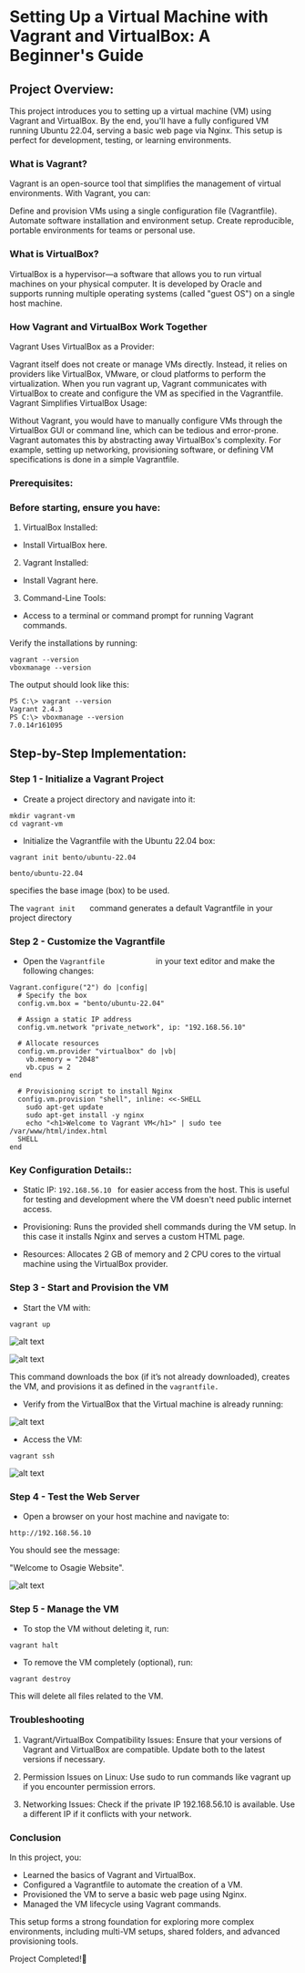 # Setting Up a Virtual Machine with Vagrant and VirtualBox: A Beginner's Guide

## Project Overview:
This project introduces you to setting up a virtual machine (VM) using Vagrant and VirtualBox. By the end, you'll have a fully configured VM running Ubuntu 22.04, serving a basic web page via Nginx. This setup is perfect for development, testing, or learning environments.

### What is Vagrant?
Vagrant is an open-source tool that simplifies the management of virtual environments. With Vagrant, you can:

Define and provision VMs using a single configuration file (Vagrantfile).
Automate software installation and environment setup.
Create reproducible, portable environments for teams or personal use.

### What is VirtualBox?
VirtualBox is a hypervisor—a software that allows you to run virtual machines on your physical computer. It is developed by Oracle and supports running multiple operating systems (called "guest OS") on a single host machine.

### How Vagrant and VirtualBox Work Together
Vagrant Uses VirtualBox as a Provider:

Vagrant itself does not create or manage VMs directly. Instead, it relies on providers like VirtualBox, VMware, or cloud platforms to perform the virtualization.
When you run vagrant up, Vagrant communicates with VirtualBox to create and configure the VM as specified in the Vagrantfile.
Vagrant Simplifies VirtualBox Usage:

Without Vagrant, you would have to manually configure VMs through the VirtualBox GUI or command line, which can be tedious and error-prone.
Vagrant automates this by abstracting away VirtualBox's complexity. For example, setting up networking, provisioning software, or defining VM specifications is done in a simple Vagrantfile.

### Prerequisites:

### Before starting, ensure you have:

1. VirtualBox Installed:
* Install VirtualBox here.

2. Vagrant Installed:
* Install Vagrant here.

3. Command-Line Tools:
* Access to a terminal or command prompt for running Vagrant commands.

Verify the installations by running:

```
vagrant --version
vboxmanage --version
```

The output should look like this:

```
PS C:\> vagrant --version
Vagrant 2.4.3
PS C:\> vboxmanage --version
7.0.14r161095
```

## Step-by-Step Implementation:

### Step 1 - Initialize a Vagrant Project


* Create a project directory and navigate into it:

```
mkdir vagrant-vm
cd vagrant-vm
```

* Initialize the Vagrantfile with the Ubuntu 22.04 box:

```
vagrant init bento/ubuntu-22.04
```

``` 
bento/ubuntu-22.04
````

specifies the   base image (box) to be used.

The ```vagrant init  
    ```
command generates a default Vagrantfile in your project directory

### Step 2 - Customize the Vagrantfile

* Open the ```Vagrantfile           
           ```
in your text editor and make the following changes:

```
Vagrant.configure("2") do |config|
  # Specify the box
  config.vm.box = "bento/ubuntu-22.04"

  # Assign a static IP address
  config.vm.network "private_network", ip: "192.168.56.10"

  # Allocate resources
  config.vm.provider "virtualbox" do |vb|
    vb.memory = "2048"
    vb.cpus = 2
end

  # Provisioning script to install Nginx
  config.vm.provision "shell", inline: <<-SHELL
    sudo apt-get update
    sudo apt-get install -y nginx
    echo "<h1>Welcome to Vagrant VM</h1>" | sudo tee /var/www/html/index.html
  SHELL
end
```
### Key Configuration Details::

* Static IP: ```192.168.56.10
             ```
for easier access from the host. This is useful for testing and development where the VM doesn't need public internet access.

* Provisioning: Runs the provided shell commands during the VM setup. In this case it installs Nginx and serves a custom HTML page.

* Resources: Allocates 2 GB of memory and 2 CPU cores to the virtual machine using the VirtualBox provider.

### Step 3 - Start and Provision the VM

* Start the VM with:


```
vagrant up
```

![alt text](Image/Vagrant-up.png)

![alt text](Image/Vagrant-up2.png)

This command downloads the box (if it’s not already downloaded), creates the VM, and provisions it as defined in the ```
       vagrantfile.
       ```

* Verify from the VirtualBox that the Virtual machine is already running:


![alt text](Image/Vm-osagie.png)


* Access the VM:

```
vagrant ssh
```
![alt text](Image/Vm-ssh.png)

### Step 4 - Test the Web Server

* Open a browser on your host machine and navigate to:

```
http://192.168.56.10
```
You should see the message:

"Welcome to Osagie Website".

![alt text](Image/Vagrant-browser.png)

### Step 5 - Manage the VM
    
* To stop the VM without deleting it, run:

```
vagrant halt
```

* To remove the VM completely (optional), run:

```
vagrant destroy
```

This will delete all files related to the VM.

### Troubleshooting

1. Vagrant/VirtualBox Compatibility Issues: Ensure that your versions of Vagrant and VirtualBox are compatible. Update both to the latest versions if necessary.

2. Permission Issues on Linux: Use sudo to run commands like vagrant up if you encounter permission errors.

3. Networking Issues: Check if the private IP 192.168.56.10 is available. Use a different IP if it conflicts with your network.

### Conclusion

In this project, you:

* Learned the basics of Vagrant and VirtualBox.
* Configured a Vagrantfile to automate the creation of a VM.
* Provisioned the VM to serve a basic web page using Nginx.
* Managed the VM lifecycle using Vagrant commands.

This setup forms a strong foundation for exploring more complex environments, including multi-VM setups, shared folders, and advanced provisioning tools.

Project Completed!🎉